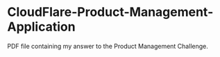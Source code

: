 # CloudFlare-Product-Management-Application
PDF file containing my answer to the Product Management Challenge.
